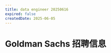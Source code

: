 ```yaml
---
title: data engineer 20250616
expired: false
createdDate: 2025-06-05
---
```


# Goldman Sachs 招聘信息

<JobPostingTable job-posting-json-path="goldman-sachs/data/data-engineer-20250616.json" />
